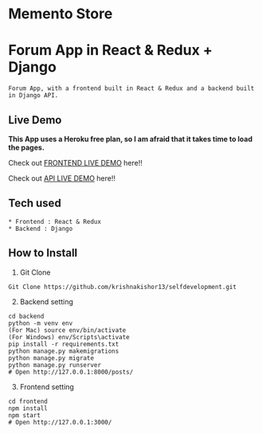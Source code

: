 # Memento Store
# Forum App in React & Redux + Django

```
Forum App, with a frontend built in React & Redux and a backend built in Django API.
```

## Live Demo

**This App uses a Heroku free plan, so I am afraid that it takes time to load the pages.**

Check out [FRONTEND LIVE DEMO](https://front-end-mementostore.herokuapp.com/) here!!

Check out [API LIVE DEMO](https://backend-cyber.herokuapp.com/) here!!

## Tech used

```
* Frontend : React & Redux
* Backend : Django
```

## How to Install

1. Git Clone 
```
Git Clone https://github.com/krishnakishor13/selfdevelopment.git
```

2. Backend setting

```
cd backend
python -m venv env
(For Mac) source env/bin/activate
(For Windows) env/Scripts\activate
pip install -r requirements.txt
python manage.py makemigrations
python manage.py migrate
python manage.py runserver
# Open http://127.0.0.1:8000/posts/
```

3. Frontend setting

```
cd frontend
npm install
npm start
# Open http://127.0.0.1:3000/
```
